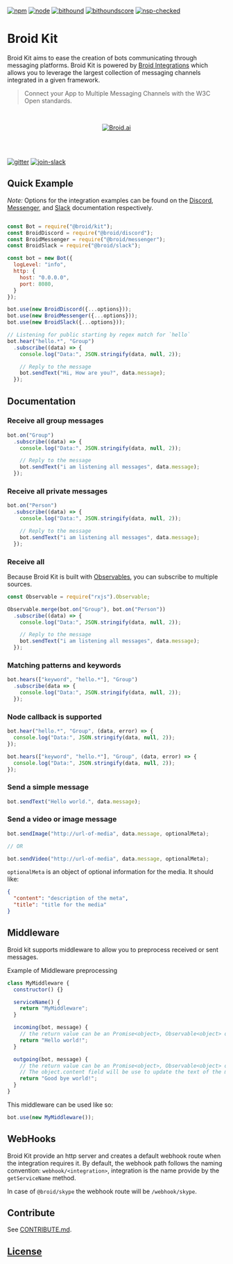 [npm]:https://img.shields.io/badge/npm-broid-green.svg?style=flat
[npm-url]:https://www.npmjs.com/org/broid

[node]:https://img.shields.io/node/v/@broid/broid-kit.svg
[node-url]:https://nodejs.org

[tests]:https://img.shields.io/travis/broidHQ/broid-kit/master.svg
[tests-url]:https://travis-ci.org/broidHQ/broid-kit

[bithound]:https://img.shields.io/bithound/code/github/broidHQ/broid-kit.svg
[bithound-url]:https://www.bithound.io/github/broidHQ/broid-kit

[bithoundscore]:https://www.bithound.io/github/broidHQ/broid-kit/badges/score.svg
[bithoundscore-url]:https://www.bithound.io/github/broidHQ/broid-kit

[nsp-checked]:https://img.shields.io/badge/nsp-checked-green.svg?style=flat
[nsp-checked-url]:https://nodesecurity.io

[gitter]:https://badges.gitter.im/broidHQ/broid.svg
[gitter-url]:https://t.broid.ai/c/Blwjlw?utm_source=github&utm_medium=readme&utm_campaign=top&link=gitter

[join-slack]:https://img.shields.io/badge/chat-on_slack-lightgrey.svg?style=flat
[join-slack-url]:http://slackin.broid.ai/

[![npm][npm]][npm-url]
[![node][node]][node-url]
[![bithound][bithound]][bithound-url]
[![bithoundscore][bithoundscore]][bithoundscore-url]
[![nsp-checked][nsp-checked]][nsp-checked-url]

# Broid Kit

Broid Kit aims to ease the creation of bots communicating through messaging platforms. Broid Kit is powered by [Broid Integrations](https://github.com/broidHQ/integrations/edit/master/README.md) which allows you to leverage the largest collection of messaging channels integrated in a given framework.

> Connect your App to Multiple Messaging Channels with the W3C Open standards.

<br>
<p align="center">
<a href="https://github.com/broidHQ/integrations">
<img alt="Broid.ai" src="https://cloud.githubusercontent.com/assets/8091600/24985411/f0667b2c-1fc1-11e7-8a8a-012655cf0d15.png">
</a>
</p>
<br>
<br>

[![gitter][gitter]][gitter-url] [![join-slack][join-slack]][join-slack-url]

## Quick Example

_Note:_ Options for the integration examples can be found on the [Discord](https://github.com/broidHQ/integrations/tree/master/broid-discord), [Messenger](https://github.com/broidHQ/integrations/tree/master/broid-messenger), and [Slack](https://github.com/broidHQ/integrations/tree/master/broid-slack) documentation respectively.

```javascript

const Bot = require("@broid/kit");
const BroidDiscord = require("@broid/discord");
const BroidMessenger = require("@broid/messenger");
const BroidSlack = require("@broid/slack");

const bot = new Bot({
  logLevel: "info",
  http: {
    host: "0.0.0.0",
    port: 8080,
  }
});

bot.use(new BroidDiscord({...options}));
bot.use(new BroidMessenger({...options}));
bot.use(new BroidSlack({...options}));

// Listening for public starting by regex match for `hello`
bot.hear("hello.*", "Group")
  .subscribe((data) => {
    console.log("Data:", JSON.stringify(data, null, 2));

    // Reply to the message
    bot.sendText("Hi, How are you?", data.message);
  });
```

## Documentation

### Receive all group messages

```javascript
bot.on("Group")
  .subscribe((data) => {
    console.log("Data:", JSON.stringify(data, null, 2));

    // Reply to the message
    bot.sendText("i am listening all messages", data.message);
  });
```

### Receive all private messages

```javascript
bot.on("Person")
  .subscribe((data) => {
    console.log("Data:", JSON.stringify(data, null, 2));

    // Reply to the message
    bot.sendText("i am listening all messages", data.message);
  });
```

### Receive all

Because Broid Kit is built with [Observables](https://github.com/ReactiveX/RxJS), you can subscribe to multiple sources.

```javascript
const Observable = require("rxjs").Observable;

Observable.merge(bot.on("Group"), bot.on("Person"))
  .subscribe((data) => {
    console.log("Data:", JSON.stringify(data, null, 2));

    // Reply to the message
    bot.sendText("i am listening all messages", data.message);
  });
```

### Matching patterns and keywords

```javascript
bot.hears(["keyword", "hello.*"], "Group")
  .subscribe(data => {
    console.log("Data:", JSON.stringify(data, null, 2));
  });
```

### Node callback is supported

```javascript
bot.hear("hello.*", "Group", (data, error) => {
  console.log("Data:", JSON.stringify(data, null, 2));
});
```

```javascript
bot.hears(["keyword", "hello.*"], "Group", (data, error) => {
  console.log("Data:", JSON.stringify(data, null, 2));
});
```

### Send a simple message

```javascript
bot.sendText("Hello world.", data.message);
```

### Send a video or image message

```javascript
bot.sendImage("http://url-of-media", data.message, optionalMeta);

// OR

bot.sendVideo("http://url-of-media", data.message, optionalMeta);
```

`optionalMeta` is an object of optional information for the media.
It should like:

```json
{
  "content": "description of the meta",
  "title": "title for the media"
}
```

## Middleware

Broid kit supports middleware to allow you to preprocess received or sent messages.

Example of Middleware preprocessing

```javascript
class MyMiddleware {
  constructor() {}

  serviceName() {
    return "MyMiddleware";
  }

  incoming(bot, message) {
    // the return value can be an Promise<object>, Observable<object> or null
    return "Hello world!";
  }

  outgoing(bot, message) {
    // the return value can be an Promise<object>, Observable<object> or null
    // The object.content field will be use to update the text of the message sent.
    return "Good bye world!";
  }
}
```

This middleware can be used like so:

```javascript
bot.use(new MyMiddleware());
```

## WebHooks

Broid Kit provide an http server and creates a default webhook route when the integration requires it. By default, the webhook path follows the naming convention: `webhook/<integration>`, integration is the name provide by the `getServiceName` method.

In case of `@broid/skype` the webhook route will be `/webhook/skype`.

## Contribute

See [CONTRIBUTE.md](CONTRIBUTE.md).

## [License](LICENSE)
